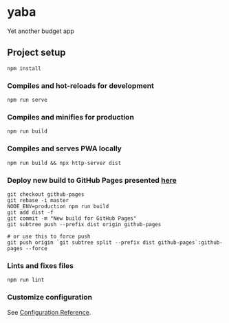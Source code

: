 # yaba
Yet another budget app

## Project setup
```
npm install
```

### Compiles and hot-reloads for development
```
npm run serve
```

### Compiles and minifies for production
```
npm run build
```

### Compiles and serves PWA locally
```
npm run build && npx http-server dist
```

### Deploy new build to GitHub Pages presented [here](https://mullevik.github.io/yaba/)
```
git checkout github-pages
git rebase -i master
NODE_ENV=production npm run build
git add dist -f
git commit -m "New build for GitHub Pages"
git subtree push --prefix dist origin github-pages

# or use this to force push
git push origin `git subtree split --prefix dist github-pages`:github-pages --force
```

### Lints and fixes files
```
npm run lint
```

### Customize configuration
See [Configuration Reference](https://cli.vuejs.org/config/).

